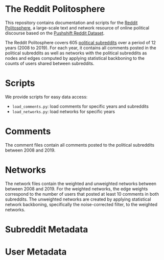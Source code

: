 # The Reddit Politosphere

This repository contains documentation and scripts for the [Reddit Politosphere](https://doi.org/10.5281/zenodo.5851729), a large-scale text and network resource of online political discourse
based on the [Pushshift Reddit Dataset](https://doi.org/10.5281/zenodo.3608135). 

The Reddit Politosphere covers 605 [political subreddits](data/subreddits.txt) over a period of 12 years (2008 to 2019).
For each year, it contains all comments posted in the political subreddits as well as 
networks with the political subreddits as nodes and edges computed by applying statistical 
backboning to the counts of users shared between subreddits.

# Scripts

 We provide scripts for easy data access:
 
 - `load_comments.py`: load comments for specific years and subreddits
 - `load_networks.py`: load networks for specific years


# Comments

The comment files contain all comments posted to the 
political subreddits between 2008 and 2019.


# Networks

The network files contain the weighted and unweighted 
networks between between 2008 and 2019. For the weighted networks, 
the edge weights correspond to the number of users that posted at least 10 comments
in both subreddits. The unweighted networks 
are created by applying statistical network backboning, 
specifically the noise-corrected filter, to the 
weighted networks.


# Subreddit Metadata

# User Metadata

